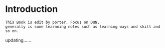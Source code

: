 # Introduction
	This Book is edit by porter, Focus on DQN, 
	generally is some learnning notes such as learning ways and skill and so on. 

updating......


